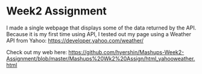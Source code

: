 # Week2 Assignment

I made a single webpage that displays some of the data returned by the API. Because it is my first time using API, I tested out my page using a Weather API from Yahoo: https://developer.yahoo.com/weather/

Check out my web here:
https://github.com/hyershin/Mashups-Week2-Assignment/blob/master/Mashups%20Wk2%20Assign/html_yahooweather.html
